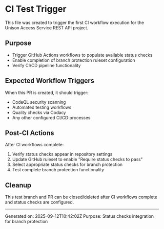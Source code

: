 # CI Test Trigger

This file was created to trigger the first CI workflow execution for the Unison Access Service REST API project.

## Purpose

- Trigger GitHub Actions workflows to populate available status checks
- Enable completion of branch protection ruleset configuration
- Verify CI/CD pipeline functionality

## Expected Workflow Triggers

When this PR is created, it should trigger:

- CodeQL security scanning
- Automated testing workflows
- Quality checks via Codacy
- Any other configured CI/CD processes

## Post-CI Actions

After CI workflows complete:

1. Verify status checks appear in repository settings
2. Update GitHub ruleset to enable "Require status checks to pass"
3. Select appropriate status checks for branch protection
4. Test complete branch protection functionality

## Cleanup

This test branch and PR can be closed/deleted after CI workflows complete and status checks are configured.

---

Generated on: 2025-09-12T10:42:02Z
Purpose: Status checks integration for branch protection

